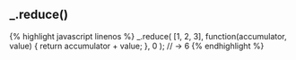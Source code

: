 ---
---

## _.reduce()

{% highlight javascript linenos %}
_.reduce(
  [1, 2, 3],
  function(accumulator, value) {
    return accumulator + value;
  },
  0
);
// → 6
{% endhighlight %}

